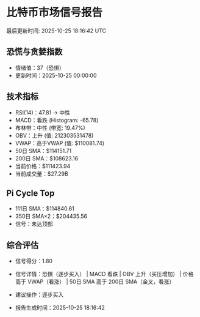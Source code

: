 # 比特币市场信号报告

最后更新时间: 2025-10-25 18:16:42 UTC

## 恐慌与贪婪指数
- 情绪值：37（恐惧）
- 更新时间：2025-10-25 00:00:00

## 技术指标
- RSI(14)：47.81 → 中性
- MACD：看跌 (Histogram: -65.78)
- 布林带：中性 (带宽: 19.47%)
- OBV：上升 (值: 212303531478)
- VWAP：高于VWAP (值: $110081.74)
- 50日 SMA：$114151.71
- 200日 SMA：$108623.16
- 当前价格：$111423.94
- 当前成交量：$27.29B

## Pi Cycle Top
- 111日 SMA：$114840.61
- 350日 SMA×2：$204435.56
- 信号：未达顶部

## 综合评估
- 信号得分：1.80
- 信号详情：恐惧（逐步买入） | MACD 看跌 | OBV 上升（买压增加） | 价格高于 VWAP（看涨） | 50日 SMA 高于 200日 SMA（金叉，看涨）
- 建议操作：逐步买入

- 报告生成时间：2025-10-25 18:16:42